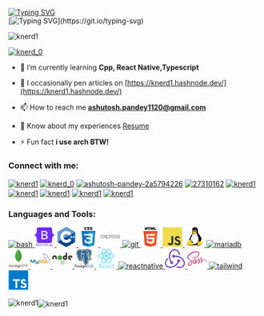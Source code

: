 [![Typing SVG](https://readme-typing-svg.demolab.com?font=JetBrainsMono&weight=500&duration=3000&pause=2000&center=true&width=435&lines=Hi+%F0%9F%91%8B%2C+I'm+Ashutosh)](https://git.io/typing-svg) <br>
[![Typing SVG](https://readme-typing-svg.demolab.com?font=JetBrainsMono&weight=500&duration=3000&pause=2000&center=true&width=435&lines=A+proactive+React-Native+developer!)](https://git.io/typing-svg)
<p align="left"> <img src="https://komarev.com/ghpvc/?username=knerd1&label=Profile%20views&color=0e75b6&style=flat" alt="knerd1" /> </p>

<!--- <p align="left"> <a href="https://github.com/ryo-ma/github-profile-trophy"><img src="https://github-profile-trophy.vercel.app/?username=knerd1" alt="knerd1" /></a> </p> -->

<p align="left"> <a href="https://twitter.com/knerd_0" target="blank"><img src="https://img.shields.io/twitter/follow/knerd_0?logo=twitter&style=for-the-badge" alt="knerd_0" /></a> </p>

- 🌱 I’m currently learning **Cpp, React Native,Typescript**

- 📝 I occasionally pen articles on [https://knerd1.hashnode.dev/](https://knerd1.hashnode.dev/)

- 📫 How to reach me **ashutosh.pandey1120@gmail.com**

- 📄 Know about my experiences [Resume](http://bit.ly/3OXhEDn)

- ⚡ Fun fact **i use arch BTW!**

<h3 align="left">Connect with me:</h3>
<p align="left">
<a href="https://dev.to/knerd1" target="blank"><img align="center" src="https://raw.githubusercontent.com/rahuldkjain/github-profile-readme-generator/master/src/images/icons/Social/devto.svg" alt="knerd1" height="30" width="40" /></a>
<a href="https://twitter.com/knerd_0" target="blank"><img align="center" src="https://raw.githubusercontent.com/rahuldkjain/github-profile-readme-generator/master/src/images/icons/Social/twitter.svg" alt="knerd_0" height="30" width="40" /></a>
<a href="https://linkedin.com/in/ashutosh-pandey-2a5794226" target="blank"><img align="center" src="https://raw.githubusercontent.com/rahuldkjain/github-profile-readme-generator/master/src/images/icons/Social/linked-in-alt.svg" alt="ashutosh-pandey-2a5794226" height="30" width="40" /></a>
<a href="https://stackoverflow.com/users/27310162" target="blank"><img align="center" src="https://raw.githubusercontent.com/rahuldkjain/github-profile-readme-generator/master/src/images/icons/Social/stack-overflow.svg" alt="27310162" height="30" width="40" /></a>
<a href="https://hashnode.com/knerd1" target="blank"><img align="center" src="https://raw.githubusercontent.com/rahuldkjain/github-profile-readme-generator/master/src/images/icons/Social/hashnode.svg" alt="knerd1" height="30" width="40" /></a>
<a href="https://www.codechef.com/users/knerd1" target="blank"><img align="center" src="https://cdn.jsdelivr.net/npm/simple-icons@3.1.0/icons/codechef.svg" alt="knerd1" height="30" width="40" /></a>
<a href="https://www.hackerrank.com/knerd1" target="blank"><img align="center" src="https://raw.githubusercontent.com/rahuldkjain/github-profile-readme-generator/master/src/images/icons/Social/hackerrank.svg" alt="knerd1" height="30" width="40" /></a>
<a href="https://codeforces.com/profile/knerd1" target="blank"><img align="center" src="https://raw.githubusercontent.com/rahuldkjain/github-profile-readme-generator/master/src/images/icons/Social/codeforces.svg" alt="knerd1" height="30" width="40" /></a>
<a href="https://www.leetcode.com/knerd1" target="blank"><img align="center" src="https://raw.githubusercontent.com/rahuldkjain/github-profile-readme-generator/master/src/images/icons/Social/leet-code.svg" alt="knerd1" height="30" width="40" /></a>
<!-- <a href="https://www.hackerearth.com/@knerd1" target="blank"><img align="center" src="https://raw.githubusercontent.com/rahuldkjain/github-profile-readme-generator/master/src/images/icons/Social/hackerearth.svg" alt="@knerd1" height="30" width="40" /></a> -->
<!-- <a href="https://auth.geeksforgeeks.org/user/knerd1" target="blank"><img align="center" src="https://raw.githubusercontent.com/rahuldkjain/github-profile-readme-generator/master/src/images/icons/Social/geeks-for-geeks.svg" alt="knerd1" height="30" width="40" /></a> -->
</p>

<h3 align="left">Languages and Tools:</h3>
<p align="left"> <a href="https://www.gnu.org/software/bash/" target="_blank" rel="noreferrer"> <img src="https://www.vectorlogo.zone/logos/gnu_bash/gnu_bash-icon.svg" alt="bash" width="40" height="40"/> </a> <a href="https://getbootstrap.com" target="_blank" rel="noreferrer"> <img src="https://raw.githubusercontent.com/devicons/devicon/master/icons/bootstrap/bootstrap-plain-wordmark.svg" alt="bootstrap" width="40" height="40"/> </a> <a href="https://www.w3schools.com/cpp/" target="_blank" rel="noreferrer"> <img src="https://raw.githubusercontent.com/devicons/devicon/master/icons/cplusplus/cplusplus-original.svg" alt="cplusplus" width="40" height="40"/> </a> <a href="https://www.w3schools.com/css/" target="_blank" rel="noreferrer"> <img src="https://raw.githubusercontent.com/devicons/devicon/master/icons/css3/css3-original-wordmark.svg" alt="css3" width="40" height="40"/> </a> <a href="https://expressjs.com" target="_blank" rel="noreferrer"> <img src="https://raw.githubusercontent.com/devicons/devicon/master/icons/express/express-original-wordmark.svg" alt="express" width="40" height="40"/> </a> <a href="https://git-scm.com/" target="_blank" rel="noreferrer"> <img src="https://www.vectorlogo.zone/logos/git-scm/git-scm-icon.svg" alt="git" width="40" height="40"/> </a> <a href="https://www.w3.org/html/" target="_blank" rel="noreferrer"> <img src="https://raw.githubusercontent.com/devicons/devicon/master/icons/html5/html5-original-wordmark.svg" alt="html5" width="40" height="40"/> </a> <a href="https://developer.mozilla.org/en-US/docs/Web/JavaScript" target="_blank" rel="noreferrer"> <img src="https://raw.githubusercontent.com/devicons/devicon/master/icons/javascript/javascript-original.svg" alt="javascript" width="40" height="40"/> </a> <a href="https://www.linux.org/" target="_blank" rel="noreferrer"> <img src="https://raw.githubusercontent.com/devicons/devicon/master/icons/linux/linux-original.svg" alt="linux" width="40" height="40"/> </a> <a href="https://mariadb.org/" target="_blank" rel="noreferrer"> <img src="https://www.vectorlogo.zone/logos/mariadb/mariadb-icon.svg" alt="mariadb" width="40" height="40"/> </a> <a href="https://www.mongodb.com/" target="_blank" rel="noreferrer"> <img src="https://raw.githubusercontent.com/devicons/devicon/master/icons/mongodb/mongodb-original-wordmark.svg" alt="mongodb" width="40" height="40"/> </a> <a href="https://www.mysql.com/" target="_blank" rel="noreferrer"> <img src="https://raw.githubusercontent.com/devicons/devicon/master/icons/mysql/mysql-original-wordmark.svg" alt="mysql" width="40" height="40"/> </a> <a href="https://nodejs.org" target="_blank" rel="noreferrer"> <img src="https://raw.githubusercontent.com/devicons/devicon/master/icons/nodejs/nodejs-original-wordmark.svg" alt="nodejs" width="40" height="40"/> </a> <a href="https://www.postgresql.org" target="_blank" rel="noreferrer"> <img src="https://raw.githubusercontent.com/devicons/devicon/master/icons/postgresql/postgresql-original-wordmark.svg" alt="postgresql" width="40" height="40"/> </a> <a href="https://reactjs.org/" target="_blank" rel="noreferrer"> <img src="https://raw.githubusercontent.com/devicons/devicon/master/icons/react/react-original-wordmark.svg" alt="react" width="40" height="40"/> </a> <a href="https://reactnative.dev/" target="_blank" rel="noreferrer"> <img src="https://reactnative.dev/img/header_logo.svg" alt="reactnative" width="40" height="40"/> </a> <a href="https://redux.js.org" target="_blank" rel="noreferrer"> <img src="https://raw.githubusercontent.com/devicons/devicon/master/icons/redux/redux-original.svg" alt="redux" width="40" height="40"/> </a> <a href="https://sass-lang.com" target="_blank" rel="noreferrer"> <img src="https://raw.githubusercontent.com/devicons/devicon/master/icons/sass/sass-original.svg" alt="sass" width="40" height="40"/> </a> <a href="https://tailwindcss.com/" target="_blank" rel="noreferrer"> <img src="https://www.vectorlogo.zone/logos/tailwindcss/tailwindcss-icon.svg" alt="tailwind" width="40" height="40"/> </a> <a href="https://www.typescriptlang.org/" target="_blank" rel="noreferrer"> <img src="https://raw.githubusercontent.com/devicons/devicon/master/icons/typescript/typescript-original.svg" alt="typescript" width="40" height="40"/> </a> </p>

<p><img align="left" src="https://github-readme-stats.vercel.app/api/top-langs?username=knerd1&show_icons=true&locale=en&layout=compact" alt="knerd1" /></p>
<!--- <p>&nbsp;<img align="center" src="https://github-readme-stats.vercel.app/api?username=knerd1&show_icons=true&locale=en" alt="knerd1" /></p> -->

 <p><img align="center" src="https://github-readme-streak-stats.herokuapp.com/?user=knerd1&" alt="knerd1" /></p> 

